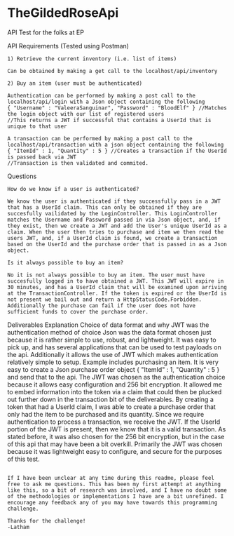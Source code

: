 # TheGildedRoseApi
API Test for the folks at EP

API Requirements (Tested using Postman)
````````````````````````````````````````````````````````````````````````````````````````````````````````````````````````````````````````
1) Retrieve the current inventory (i.e. list of items)

Can be obtained by making a get call to the localhost/api/inventory

2) Buy an item (user must be authenticated)

Authentication can be performed by making a post call to the localhost/api/login with a Json object containing the following
{ "Username" : "ValeeraSanguinar", "Password" : "BloodElf" } //Matches the login object with our list of registered users
//This returns a JWT if successful that contains a UserId that is unique to that user

A transaction can be performed by making a post call to the localhost/api/transaction with a json object containing the following
{ "ItemId" : 1, "Quantity" : 5 } //Creates a transaction if the UserId is passed back via JWT
//Transaction is then validated and commited.
````````````````````````````````````````````````````````````````````````````````````````````````````````````````````````````````````````

Questions
````````````````````````````````````````````````````````````````````````````````````````````````````````````````````````````````````````
How do we know if a user is authenticated?

We know the user is authenticated if they successfully pass in a JWT that has a UserId claim. This can only be obtained if they are succesfully vailidated by the LoginController. This LoginController matches the Username and Password passed in via Json object, and, if they exist, then we create a JWT and add the User's unique UserId as a claim. When the user then tries to purchase and item we then read the users JWT, and, if a UserId claim is found, we create a transaction based on the UserId and the purchase order that is passed in as a Json object.

Is it always possible to buy an item?

No it is not always possible to buy an item. The user must have succesfully logged in to have obtained a JWT. This JWT will expire in 30 minutes, and has a UserId claim that will be examined upon arriving at the TransactionController. If the token is expired or the UserId is not present we bail out and return a HttpStatusCode.Forbidden. Additionally the purchase can fail if the user does not have sufficient funds to cover the purchase order.
````````````````````````````````````````````````````````````````````````````````````````````````````````````````````````````````````````

Deliverables Explanation
Choice of data format and why JWT was the authentication method of choice
Json was the data format chosen just because it is rather simple to use, robust, and lightweight. It was easy to pick up, and has several applications that can be used to test payloads on the api. Additionally it allows the use of JWT which makes authentication relatively simple to setup. Example includes purchasing an item. It is very easy to create a Json purchase order object { "ItemId" : 1, "Quantity" : 5 } and send that to the api. 
The JWT was chosen as the authentication choice because it allows easy configuration and 256 bit encryption. It allowed me to embed information into the token via a claim that could then be plucked out further down in the transaction bit of the deliverables. By creating a token that had a UserId claim, I was able to create a purchase order that only had the item to be purchased and its quantity. Since we require authentication to process a transaction, we receive the JWT. If the UserId portion of the JWT is present, then we know that it is a valid transaction. As stated before, it was also chosen for the 256 bit encryption, but in the case of this api that may have been a bit overkill. Primarily the JWT was chosen because it was lightweight easy to configure, and secure for the purposes of this test.
````````````````````````````````````````````````````````````````````````````````````````````````````````````````````````````````````````

If I have been unclear at any time during this readme, please feel free to ask me questions. This has been my first attempt at anything like this, so a bit of research was involved, and I have no doubt some of the methodologies or implementations I have are a bit unrefined. I encourage any feedback any of you may have towards this programming challenge.

Thanks for the challenge!
-Latham


